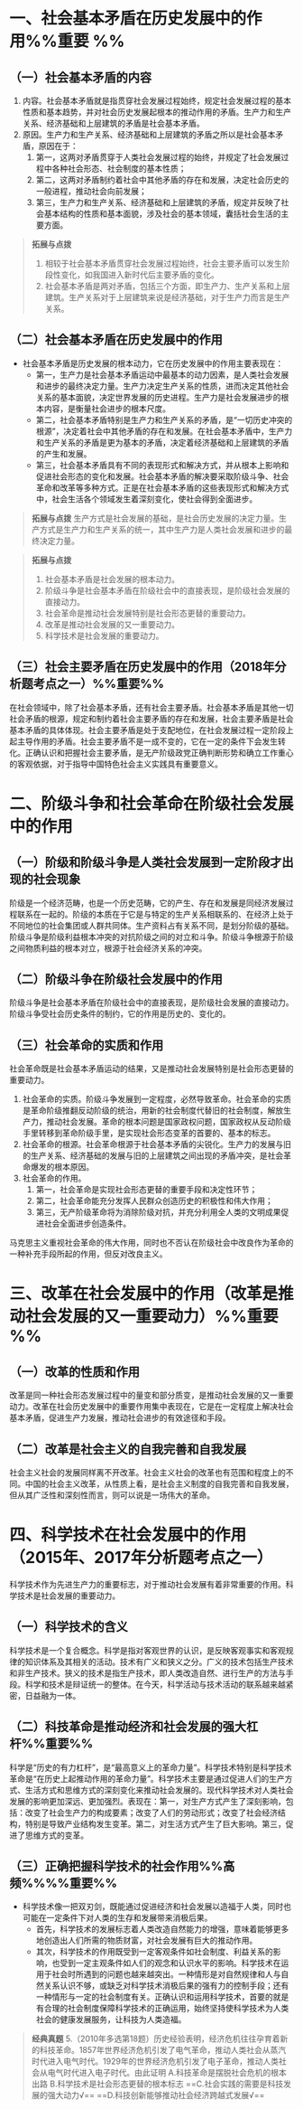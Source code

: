 # 一、社会基本矛盾在历史发展中的作用%%重要 %%
## （一）社会基本矛盾的内容
1. 内容。社会基本矛盾就是指贯穿社会发展过程始终，规定社会发展过程的基本性质和基本趋势，并对社会历史发展起根本的推动作用的矛盾。生产力和生产关系、经济基础和上层建筑的矛盾是社会基本矛盾。
2. 原因。生产力和生产关系、经济基础和上层建筑的矛盾之所以是社会基本矛盾，原因在于：
	1. 第一，这两对矛盾贯穿于人类社会发展过程的始终，并规定了社会发展过程中各种社会形态、社会制度的基本性质；
	2. 第二，这两对矛盾制约着社会中其他矛盾的存在和发展，决定社会历史的一般进程，推动社会向前发展；
	3. 第三，生产力和生产关系、经济基础和上层建筑的矛盾，规定并反映了社会基本结构的性质和基本面貌，涉及社会的基本领域，囊括社会生活的主要方面。

>**拓展与点拨** 
>1. 相较于社会基本矛盾贯穿社会发展过程始终，社会主要矛盾可以发生阶段性变化，如我国进入新时代后主要矛盾的变化。
>2. 社会基本矛盾是两对矛盾，包括三个方面，即生产力、生产关系和上层建筑。生产关系对于上层建筑来说是经济基础，对于生产力而言是生产关系。
## （二）社会基本矛盾在历史发展中的作用
- 社会基本矛盾是历史发展的根本动力，它在历史发展中的作用主要表现在：
	- 第一，生产力是社会基本矛盾运动中最基本的动力因素，是人类社会发展和进步的最终决定力量。生产力决定生产关系的性质，进而决定其他社会关系的基本面貌，决定世界发展的历史进程。生产力是社会发展进步的根本内容，是衡量社会进步的根本尺度。
	- 第二，社会基本矛盾特别是生产力和生产关系的矛盾，是“一切历史冲突的根源”，决定着社会中其他矛盾的存在和发展。在社会基本矛盾中，生产力和生产关系的矛盾是更为基本的矛盾，决定着经济基础和上层建筑的矛盾的产生和发展。
	- 第三，社会基本矛盾具有不同的表现形式和解决方式，并从根本上影响和促进社会形态的变化和发展。社会基本矛盾的解决要采取阶级斗争、社会革命和改革等多种方式。正是在社会基本矛盾的这些表现形式和解决方式中，社会生活各个领域发生着深刻变化，使社会得到全面进步。

>**拓展与点拨**
生产方式是社会发展的基础，是社会历史发展的决定力量。生产方式是生产力和生产关系的统一，其中生产力是人类社会发展和进步的最终决定力量。

>**拓展与点拨** 
>1. 社会基本矛盾是社会发展的根本动力。
>2. 阶级斗争是社会基本矛盾在阶级社会中的直接表现，是阶级社会发展的直接动力。
>3. 社会革命是推动社会发展特别是社会形态更替的重要动力。
>4. 改革是推动社会发展的又一重要动力。
>5. 科学技术是社会发展的重要动力。

## （三）社会主要矛盾在历史发展中的作用（2018年分析题考点之一）%%重要%%
在社会领域中，除了社会基本矛盾，还有社会主要矛盾。社会基本矛盾是其他一切社会矛盾的根源，规定和制约着社会主要矛盾的存在和发展，社会主要矛盾是社会基本矛盾的具体体现。社会主要矛盾是处于支配地位，在社会发展过程一定阶段上起主导作用的矛盾。社会主要矛盾不是一成不变的，它在一定的条件下会发生转化。正确认识和把握社会主要矛盾，是无产阶级政党正确判断形势和确立工作重心的客观依据，对于指导中国特色社会主义实践具有重要意义。
# 二、阶级斗争和社会革命在阶级社会发展中的作用
## （一）阶级和阶级斗争是人类社会发展到一定阶段才出现的社会现象
阶级是一个经济范畴，也是一个历史范畴，它的产生、存在和发展是同经济发展过程联系在一起的。阶级的本质在于它是与特定的生产关系相联系的、在经济上处于不同地位的社会集团或人群共同体。生产资料占有关系不同，是划分阶级的基础。阶级斗争是阶级利益根本冲突的对抗阶级之间的对立和斗争。阶级斗争根源于阶级之间物质利益的根本对立，根源于社会经济关系的冲突。
## （二）阶级斗争在阶级社会发展中的作用
阶级斗争是社会基本矛盾在阶级社会中的直接表现，是阶级社会发展的直接动力。阶级斗争受社会历史条件的制约，它的作用是历史的、变化的。
## （三）社会革命的实质和作用
社会革命既是社会基本矛盾运动的结果，又是推动社会发展特别是社会形态更替的重要动力。

1. 社会革命的实质。阶级斗争发展到一定程度，必然导致革命。社会革命的实质是革命阶级推翻反动阶级的统治，用新的社会制度代替旧的社会制度，解放生产力，推动社会发展。革命的根本问题是国家政权问题，国家政权从反动阶级手里转移到革命阶级手里，是实现社会形态变革的首要的、基本的标志。
2. 社会革命的根源。社会革命根源于社会基本矛盾的尖锐化。生产力的发展与旧的生产关系、经济基础的发展与旧的上层建筑之间出现的矛盾冲突，是社会革命爆发的根本原因。
3. 社会革命的作用。
	1. 第一，社会革命是实现社会形态更替的重要手段和决定性环节；
	2. 第二，社会革命能充分发挥人民群众创造历史的积极性和伟大作用；
	3. 第三，无产阶级革命将为消除阶级对抗，并充分利用全人类的文明成果促进社会全面进步创造条件。

马克思主义重视社会革命的伟大作用，同时也不否认在阶级社会中改良作为革命的一种补充手段所起的作用，但反对改良主义。
# 三、改革在社会发展中的作用（改革是推动社会发展的又一重要动力）%%重要 %%
## （一）改革的性质和作用
改革是同一种社会形态发展过程中的量变和部分质变，是推动社会发展的又一重要动力。改革在社会历史发展中的重要作用集中表现在，它是在一定程度上解决社会基本矛盾，促进生产力发展，推动社会进步的有效途径和手段。
## （二）改革是社会主义的自我完善和自我发展
社会主义社会的发展同样离不开改革。社会主义社会的改革也有范围和程度上的不同。中国的社会主义改革，从性质上看，是社会主义制度的自我完善和自我发展，但从其广泛性和深刻性而言，则可以说是一场伟大的革命。
# 四、科学技术在社会发展中的作用（2015年、2017年分析题考点之一）
科学技术作为先进生产力的重要标志，对于推动社会发展有着非常重要的作用。科学技术是社会发展的重要动力。
## （一）科学技术的含义
科学技术是一个复合概念。科学是指对客观世界的认识，是反映客观事实和客观规律的知识体系及其相关的活动。技术有广义和狭义之分。广义的技术包括生产技术和非生产技术。狭义的技术是指生产技术，即人类改造自然、进行生产的方法与手段。科学和技术是辩证统一的整体。在今天，科学活动与技术活动的联系越来越紧密，日益融为一体。
## （二）科技革命是推动经济和社会发展的强大杠杆%%重要%%
科学是“历史的有力杠杆”，是“最高意义上的革命力量”。科学技术特别是科学技术革命是“在历史上起推动作用的革命力量”。科学技术主要是通过促进人们的生产方式、生活方式和思维方式的深刻变化来推动社会发展的。现代科学技术对人类社会发展的影响更加深远、更加强烈。表现在：第一，对生产方式产生了深刻影响，包括：改变了社会生产力的构成要素；改变了人们的劳动形式；改变了社会经济结构，特别是导致产业结构发生变革。第二，对生活方式产生了巨大影响。第三，促进了思维方式的变革。
## （三）正确把握科学技术的社会作用%%高频%%%%重要%%
- 科学技术像一把双刃剑，既能通过促进经济和社会发展以造福于人类，同时也可能在一定条件下对人类的生存和发展带来消极后果。
	- 首先，科学技术的发展标志着人类改造自然能力的增强，意味着能够更多地创造出人们所需的物质财富，对社会发展有巨大的推动作用。
	- 其次，科学技术的作用既受到一定客观条件如社会制度、利益关系的影响，也受到一定主观条件如人们的观念和认识水平的影响。科学技术在运用于社会时所遇到的问题也越来越突出。一种情形是对自然规律和人与自然关系认识不够，或缺乏对科学技术消极后果的强有力的控制手段；还有一种情形与一定的社会制度有关。正确认识和运用科学技术，首要的就是有合理的社会制度保障科学技术的正确运用，始终坚持使科学技术为人类社会的健康发展服务，让科技为人类造福。

>**经典真题**
5.（2010年多选第18题）历史经验表明，经济危机往往孕育着新的科技革命。1857年世界经济危机引发了电气革命，推动人类社会从蒸汽时代进入电气时代。1929年的世界经济危机引发了电子革命，推动人类社会从电气时代进入电子时代。由此证明
A.科技革命是摆脱社会危机的根本出路
B.科学技术是社会形态更替的根本标志
==C.社会实践的需要是科技发展的强大动力√==
==D.科技创新能够推动社会经济跨越式发展√==